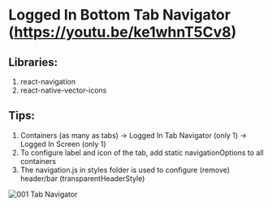 # Logged In Bottom Tab Navigator (https://youtu.be/ke1whnT5Cv8)

## Libraries:
1. react-navigation
2. react-native-vector-icons

## Tips:
1. Containers (as many as tabs) -> Logged In Tab Navigator (only 1) -> Logged In Screen (only 1)
2. To configure label and icon of the tab, add static navigationOptions to all containers
3. The navigation.js in styles folder is used to configure (remove) header/bar (transparentHeaderStyle)

![001 Tab Navigator](./images/001.png=600x900)
